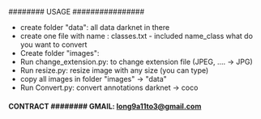 ######## USAGE ################
- create folder "data": all data darknet in there
- create one file with name : classes.txt - included name_class what do you want to convert
- Create folder "images": 
- Run change_extension.py: to change extension file (JPEG, .... -> JPG)
- Run resize.py: resize image with any size (you can type)
- copy all images in folder "images" -> "data"
- Run Convert.py: convert annotations darknet -> coco


#### CONTRACT ######## GMAIL: long9a11to3@gmail.com